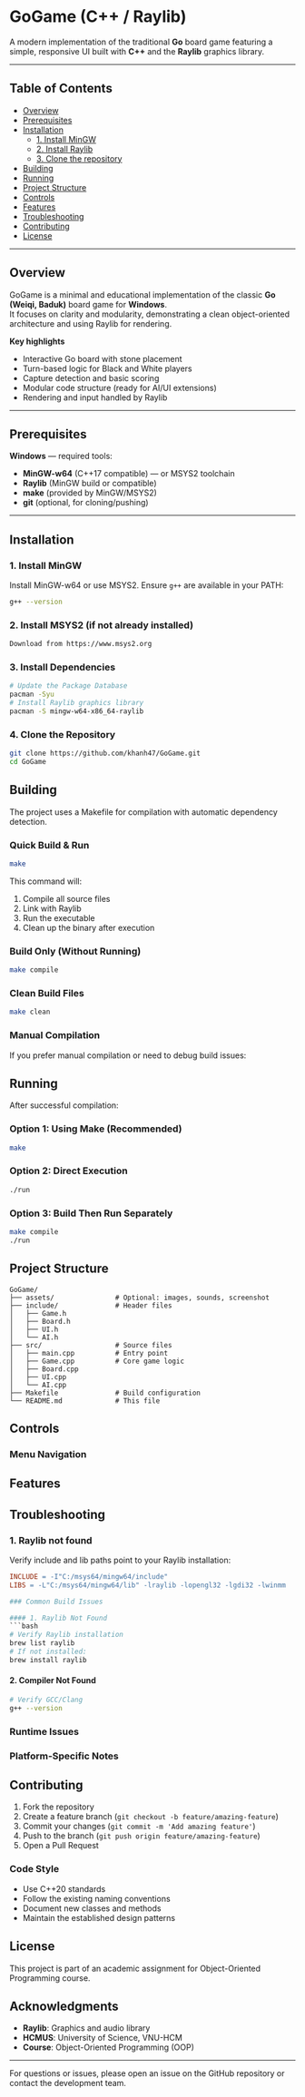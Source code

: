 # GoGame (C++ / Raylib)

A modern implementation of the traditional **Go** board game featuring a simple, responsive UI built with **C++** and the **Raylib** graphics library.

---

## Table of Contents
- [Overview](#overview)
- [Prerequisites](#prerequisites)
- [Installation](#installation)
  - [1. Install MinGW](#1-install-mingw)
  - [2. Install Raylib](#2-install-raylib)
  - [3. Clone the repository](#3-clone-the-repository)
- [Building](#building)
- [Running](#running)
- [Project Structure](#project-structure)
- [Controls](#controls)
- [Features](#features)
- [Troubleshooting](#troubleshooting)
- [Contributing](#contributing)
- [License](#license)

---

## Overview

GoGame is a minimal and educational implementation of the classic **Go (Weiqi, Baduk)** board game for **Windows**.  
It focuses on clarity and modularity, demonstrating a clean object-oriented architecture and using Raylib for rendering.

**Key highlights**
- Interactive Go board with stone placement
- Turn-based logic for Black and White players
- Capture detection and basic scoring
- Modular code structure (ready for AI/UI extensions)
- Rendering and input handled by Raylib

---

## Prerequisites

**Windows** — required tools:

- **MinGW-w64** (C++17 compatible) — or MSYS2 toolchain  
- **Raylib** (MinGW build or compatible)  
- **make** (provided by MinGW/MSYS2)  
- **git** (optional, for cloning/pushing)

---

## Installation

### 1. Install MinGW
Install MinGW-w64 or use MSYS2. Ensure `g++` are available in your PATH:

```bash
g++ --version
```

### 2. Install MSYS2 (if not already installed)
```bash
Download from https://www.msys2.org
```

### 3. Install Dependencies
```bash
# Update the Package Database 
pacman -Syu
# Install Raylib graphics library
pacman -S mingw-w64-x86_64-raylib
```

### 4. Clone the Repository
```bash
git clone https://github.com/khanh47/GoGame.git
cd GoGame
```

## Building

The project uses a Makefile for compilation with automatic dependency detection.

### Quick Build & Run
```bash
make
```
This command will:
1. Compile all source files
2. Link with Raylib
3. Run the executable
4. Clean up the binary after execution

### Build Only (Without Running)
```bash
make compile
```

### Clean Build Files
```bash
make clean
```

### Manual Compilation
If you prefer manual compilation or need to debug build issues:

## Running

After successful compilation:

### Option 1: Using Make (Recommended)
```bash
make
```

### Option 2: Direct Execution
```bash
./run
```

### Option 3: Build Then Run Separately
```bash
make compile
./run
```

## Project Structure

```
GoGame/
├── assets/               # Optional: images, sounds, screenshot
├── include/              # Header files
│   ├── Game.h
│   ├── Board.h
│   ├── UI.h
│   └── AI.h
├── src/                  # Source files
│   ├── main.cpp          # Entry point
│   ├── Game.cpp          # Core game logic
│   ├── Board.cpp
│   ├── UI.cpp
│   └── AI.cpp
├── Makefile              # Build configuration
└── README.md             # This file

```

## Controls

### Menu Navigation

## Features

## Troubleshooting
### 1. Raylib not found
Verify include and lib paths point to your Raylib installation:

```makefile
INCLUDE = -I"C:/msys64/mingw64/include"
LIBS = -L"C:/msys64/mingw64/lib" -lraylib -lopengl32 -lgdi32 -lwinmm

### Common Build Issues

#### 1. Raylib Not Found
```bash
# Verify Raylib installation
brew list raylib
# If not installed:
brew install raylib
```

#### 2. Compiler Not Found
```bash
# Verify GCC/Clang
g++ --version
```

### Runtime Issues

### Platform-Specific Notes

## Contributing

1. Fork the repository
2. Create a feature branch (`git checkout -b feature/amazing-feature`)
3. Commit your changes (`git commit -m 'Add amazing feature'`)
4. Push to the branch (`git push origin feature/amazing-feature`)
5. Open a Pull Request

### Code Style
- Use C++20 standards
- Follow the existing naming conventions
- Document new classes and methods
- Maintain the established design patterns

## License

This project is part of an academic assignment for Object-Oriented Programming course.

## Acknowledgments

- **Raylib**: Graphics and audio library
- **HCMUS**: University of Science, VNU-HCM
- **Course**: Object-Oriented Programming (OOP)

---

For questions or issues, please open an issue on the GitHub repository or contact the development team.